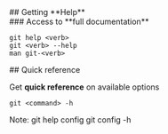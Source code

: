 <div class="title-icon" style="background-image: url(/course/assets/icons/rescue.svg)"></div>
## Getting **Help**


<div class="title-icon" style="background-image: url(/course/assets/icons/help-book.svg)"></div>
### Access to **full documentation**

```console
git help <verb>
git <verb> --help
man git-<verb>
```


<div class="title-icon" style="background-size: 60px; background-image: url(/course/assets/icons/info.svg)"></div>
## Quick reference

Get **quick reference** on available options

```console
git <command> -h
```

Note:
git help config
git config -h